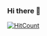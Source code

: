 ### Hi there 👋

[![HitCount](https://hits.dwyl.com/GabriewF/GabriewF.svg)](http://hits.dwyl.com/GabriewF/GabriewF)

